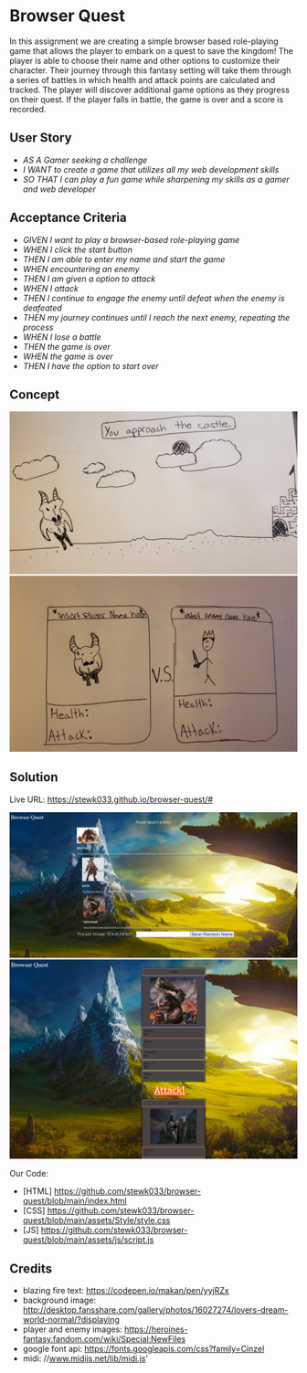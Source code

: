 # Browser Quest

In this assignment we are creating a simple browser based role-playing game that allows the player to embark on a quest to save the kingdom! The player is able to choose their name and other options to customize their character. Their journey through this fantasy setting will take them through a series of battles in which health and attack points are calculated and tracked. The player will discover additional game options as they progress on their quest. If the player falls in battle, the game is over and a score is recorded.

## User Story

* _AS A Gamer seeking a challenge_
* _I WANT to create a game that utilizes all my web development skills_
* _SO THAT I can play a fun game while sharpening my skills as a gamer and web developer_

## Acceptance Criteria

* _GIVEN I want to play a browser-based role-playing game_
* _WHEN I click the start button_
* _THEN I am able to enter my name and start the game_
* _WHEN encountering an enemy_
* _THEN I am given a option to attack_
* _WHEN I attack_
* _THEN I continue to engage the enemy until defeat_
_when the enemy is deafeated_
* _THEN my journey continues until I reach the next enemy, repeating the process_
* _WHEN I lose a battle_
* _THEN the game is over_
* _WHEN the game is over_
* _THEN I have the option to start over_

## Concept
![MOCKUP](https://github.com/stewk033/browser-quest/blob/main/assets/20210201_203228.jpg)
![MOCKUP](https://github.com/stewk033/browser-quest/blob/main/assets/20210201_221429.jpg)

## Solution

Live URL: https://stewk033.github.io/browser-quest/#

![SCREENSHOT](https://github.com/stewk033/browser-quest/blob/main/assets/images/bq1.JPG)
![SCREENSHOT](https://github.com/stewk033/browser-quest/blob/main/assets/images/bq2.JPG)

Our Code:
* [HTML] https://github.com/stewk033/browser-quest/blob/main/index.html
* [CSS]  https://github.com/stewk033/browser-quest/blob/main/assets/Style/style.css
* [JS]   https://github.com/stewk033/browser-quest/blob/main/assets/js/script.js

## Credits
- blazing fire text: https://codepen.io/makan/pen/yyjRZx
- background image: http://desktop.fansshare.com/gallery/photos/16027274/lovers-dream-world-normal/?displaying
- player and enemy images: https://heroines-fantasy.fandom.com/wiki/Special:NewFiles
- google font api: https://fonts.googleapis.com/css?family=Cinzel
- midi: //www.midijs.net/lib/midi.js'



